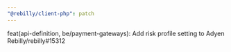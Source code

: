 ```yaml
---
"@rebilly/client-php": patch
---
```


feat(api-definition, be/payment-gateways): Add risk profile setting to Adyen Rebilly/rebilly#15312
